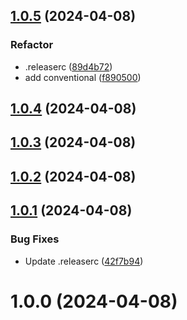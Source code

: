 ## [1.0.5](https://github.com/crimera/semantic-tests/compare/v1.0.4...v1.0.5) (2024-04-08)


### Refactor

* .releaserc ([89d4b72](https://github.com/crimera/semantic-tests/commit/89d4b72c0120b8333f9d315d7c9b53f7844c705a))
* add conventional ([f890500](https://github.com/crimera/semantic-tests/commit/f89050049e75f73f901b17d090117cdf1e6a1f0d))

## [1.0.4](https://github.com/crimera/semantic-tests/compare/v1.0.3...v1.0.4) (2024-04-08)

## [1.0.3](https://github.com/crimera/semantic-tests/compare/v1.0.2...v1.0.3) (2024-04-08)

## [1.0.2](https://github.com/crimera/semantic-tests/compare/v1.0.1...v1.0.2) (2024-04-08)

## [1.0.1](https://github.com/crimera/semantic-tests/compare/v1.0.0...v1.0.1) (2024-04-08)


### Bug Fixes

* Update .releaserc ([42f7b94](https://github.com/crimera/semantic-tests/commit/42f7b9488851cb3e706517c96cc8a3788f721407))

# 1.0.0 (2024-04-08)

